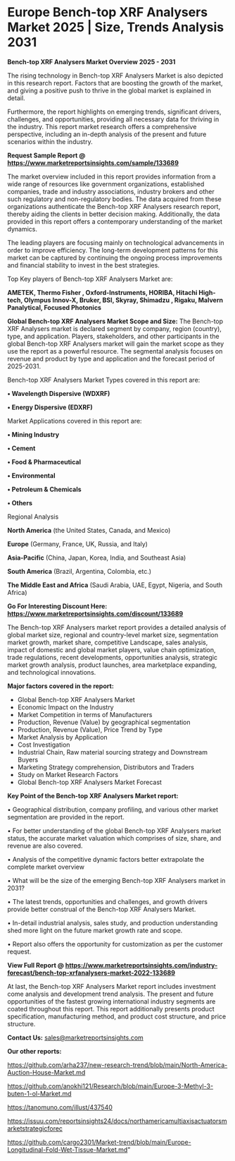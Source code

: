   # Europe Bench-top XRF Analysers Market 2025 | Size, Trends Analysis 2031

<Strong> Bench-top XRF Analysers Market Overview 2025 - 2031</strong>

The rising technology in Bench-top XRF Analysers Market is also depicted in this research report. Factors that are boosting the growth of the market, and giving a positive push to thrive in the global market is explained in detail.

Furthermore, the report highlights on emerging trends, significant drivers, challenges, and opportunities, providing all necessary data for thriving in the industry. This report market research offers a comprehensive perspective, including an in-depth analysis of the present and future scenarios within the industry.

<strong>Request Sample Report @ <a href=https://www.marketreportsinsights.com/sample/133689>https://www.marketreportsinsights.com/sample/133689</a></strong>

The market overview included in this report provides information from a wide range of resources like government organizations, established companies, trade and industry associations, industry brokers and other such regulatory and non-regulatory bodies. The data acquired from these organizations authenticate the Bench-top XRF Analysers research report, thereby aiding the clients in better decision making. Additionally, the data provided in this report offers a contemporary understanding of the market dynamics.

The leading players are focusing mainly on technological advancements in order to improve efficiency. The long-term development patterns for this market can be captured by continuing the ongoing process improvements and financial stability to invest in the best strategies.

Top Key players of Bench-top XRF Analysers Market are:

<strong>AMETEK, Thermo Fisher , Oxford-Instruments, HORIBA, Hitachi High-tech, Olympus Innov-X, Bruker, BSI, Skyray, Shimadzu , Rigaku, Malvern Panalytical, Focused Photonics</strong>

<strong><b>Global Bench-top XRF Analysers Market Scope and Size:</b></strong>
The Bench-top XRF Analysers market is declared segment by company, region (country), type, and application. Players, stakeholders, and other participants in the global Bench-top XRF Analysers market will gain the market scope as they use the report as a powerful resource. The segmental analysis focuses on revenue and product by type and application and the forecast period of 2025-2031.

Bench-top XRF Analysers Market Types covered in this report are:

<strong>• Wavelength Dispersive (WDXRF)

• Energy Dispersive (EDXRF)</strong>

Market Applications covered in this report are:

<strong>• Mining Industry

• Cement

• Food & Pharmaceutical

• Environmental

• Petroleum & Chemicals

• Others</strong> 

Regional Analysis

<strong>North America</strong> (the United States, Canada, and Mexico)

<strong>Europe</strong> (Germany, France, UK, Russia, and Italy)

<strong>Asia-Pacific</strong> (China, Japan, Korea, India, and Southeast Asia)

<strong>South America</strong> (Brazil, Argentina, Colombia, etc.)

<strong>The Middle East and Africa</strong> (Saudi Arabia, UAE, Egypt, Nigeria, and South Africa)

<strong>Go For Interesting Discount Here: <a href=https://www.marketreportsinsights.com/discount/133689>https://www.marketreportsinsights.com/discount/133689</a></strong>

The Bench-top XRF Analysers market report provides a detailed analysis of global market size, regional and country-level market size, segmentation market growth, market share, competitive Landscape, sales analysis, impact of domestic and global market players, value chain optimization, trade regulations, recent developments, opportunities analysis, strategic market growth analysis, product launches, area marketplace expanding, and technological innovations.

<strong><b>Major factors covered in the report:</b></strong>
<ul>
  <li>Global Bench-top XRF Analysers Market </li>
  <li>Economic Impact on the Industry</li>
  <li>Market Competition in terms of Manufacturers</li>
  <li>Production, Revenue (Value) by geographical segmentation</li>
  <li>Production, Revenue (Value), Price Trend by Type</li>
  <li>Market Analysis by Application</li>
  <li>Cost Investigation</li>
  <li>Industrial Chain, Raw material sourcing strategy and Downstream Buyers</li>
  <li>Marketing Strategy comprehension, Distributors and Traders</li>
  <li>Study on Market Research Factors</li>
  <li>Global Bench-top XRF Analysers Market Forecast</li>
</ul>

<strong><b>Key Point of the Bench-top XRF Analysers Market report:</b></strong>

• Geographical distribution, company profiling, and various other market segmentation are provided in the report.

• For better understanding of the global Bench-top XRF Analysers market status, the accurate market valuation which comprises of size, share, and revenue are also covered.

• Analysis of the competitive dynamic factors better extrapolate the complete market overview

• What will be the size of the emerging Bench-top XRF Analysers market in 2031?

• The latest trends, opportunities and challenges, and growth drivers provide better construal of the Bench-top XRF Analysers Market.

• In-detail industrial analysis, sales study, and production understanding shed more light on the future market growth rate and scope.

• Report also offers the opportunity for customization as per the customer request.

<strong><b>View Full Report @ <a href=https://www.marketreportsinsights.com/industry-forecast/bench-top-xrfanalysers-market-2022-133689>https://www.marketreportsinsights.com/industry-forecast/bench-top-xrfanalysers-market-2022-133689</a></b></strong>


At last, the Bench-top XRF Analysers Market report includes investment come analysis and development trend analysis. The present and future opportunities of the fastest growing international industry segments are coated throughout this report. This report additionally presents product specification, manufacturing method, and product cost structure, and price structure.

<strong>Contact Us:</strong>
sales@marketreportsinsights.com

<strong>Our other reports:</strong>

<a href=https://github.com/arha237/new-research-trend/blob/main/North-America-Auction-House-Market.md>https://github.com/arha237/new-research-trend/blob/main/North-America-Auction-House-Market.md</a>

<a href=https://github.com/anokhi121/Research/blob/main/Europe-3-Methyl-3-buten-1-ol-Market.md>https://github.com/anokhi121/Research/blob/main/Europe-3-Methyl-3-buten-1-ol-Market.md</a>

<a href=https://tanomuno.com/illust/437540>https://tanomuno.com/illust/437540</a>

<a href=https://issuu.com/reportsinsights24/docs/northamericamultiaxisactuatorsmarketstrategicforec>https://issuu.com/reportsinsights24/docs/northamericamultiaxisactuatorsmarketstrategicforec</a>

<a href=https://github.com/cargo2301/Market-trend/blob/main/Europe-Longitudinal-Fold-Wet-Tissue-Market.md>https://github.com/cargo2301/Market-trend/blob/main/Europe-Longitudinal-Fold-Wet-Tissue-Market.md</a>"
